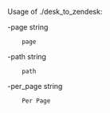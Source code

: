 Usage of ./desk_to_zendesk:

  -page string
  
    	page
    	
  -path string
  
    	path
    	
  -per_page string
  
    	Per Page
    	
